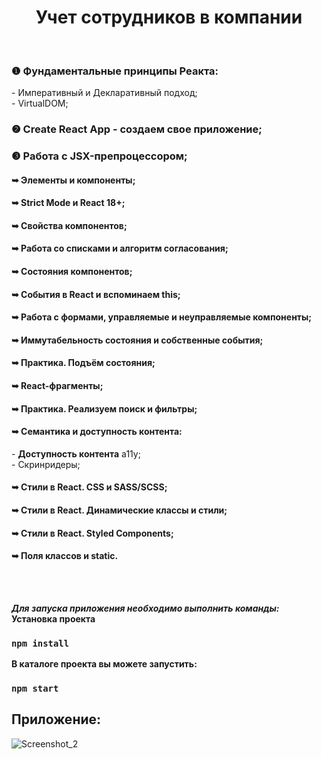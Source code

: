 <h1 align="center">Учет сотрудников в компании</h1>
<br>
<h3 align="left">&#10102; Фундаментальные принципы Реакта:</h3>
- Императивный и Декларативный подход;
<br>
- VirtualDOM;
<h3 align="left">&#10103; Create React App - создаем свое приложение;</h3>

<h3 align="left">&#10104; Работа с JSX-препроцессором;</h3>

<h4>&#10149; Элементы и компоненты;</h4>

<h4>&#10149; Strict Mode и React 18+;</h4>

<h4>&#10149; Свойства компонентов;</h4>

<h4>&#10149; Работа со списками и алгоритм согласования;</h4>

<h4>&#10149; Состояния компонентов;</h4>

<h4>&#10149; События в React и вспоминаем this;</h4>

<h4>&#10149; Работа с формами, управляемые и неуправляемые компоненты;</h4>

<h4>&#10149; Иммутабельность состояния и собственные события;</h4>

<h4>&#10149; Практика. Подъём состояния;</h4>

<h4>&#10149; React-фрагменты;</h4>

<h4>&#10149; Практика. Реализуем поиск и фильтры;</h4>

<h4>&#10149; Семантика и доступность контента:</h4>
- <b>Доступность контента</b> a11y;
  <br>
- Скринридеры;

<h4>&#10149; Стили в React. CSS и SASS/SCSS;</h4>

<h4>&#10149; Стили в React. Динамические классы и стили;</h4>

<h4>&#10149; Стили в React. Styled Components;</h4>

<h4>&#10149; Поля классов и static.</h4>
<br>
<br>

***Для запуска приложения необходимо выполнить команды:***
**Установка проекта**

### ```npm install```

**В каталоге проекта вы можете запустить:**

### ```npm start```

## Приложение:

![Screenshot_2](https://github.com/ITmTm/Project_employees/assets/98873757/2f38fe61-7474-4cb2-9f84-cc7cfbf74be5)


